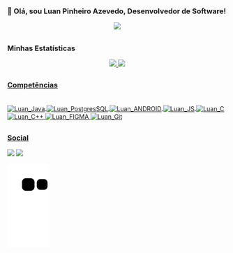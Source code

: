 ### 👋 Olá, sou Luan Pinheiro Azevedo, Desenvolvedor de Software!

<div align="center">
<img src="https://github.com/Luan-Pinheiro/Luan-Pinheiro/assets/81595615/c6dc8aa9-552f-48e8-95c2-bce4c0008362" width="760px" />
</div>

##
### Minhas Estatísticas
<div align="center">
  <a href="https://github.com/Luan-Pinheiro">
  <img height="180em" src="https://github-readme-stats.vercel.app/api?username=Luan-Pinheiro&show_icons=true&theme=midnight-purple&include_all_commits=true&count_private=true"/>
  <img height="180em" src="https://github-readme-stats.vercel.app/api/top-langs/?username=Luan-Pinheiro&layout=compact&langs_count=7&theme=midnight-purple"/>
</div>
  

##
### Competências
<div style="display: inline_block"><br>

  <img align="center" alt="Luan_Java" height="45" width="55" src="https://cdn.jsdelivr.net/gh/devicons/devicon/icons/java/java-plain.svg">
  <img align="center" alt="Luan_PostgresSQL" height="38" width="43" src="https://cdn.jsdelivr.net/gh/devicons/devicon/icons/postgresql/postgresql-original.svg">
  <img align="center" alt="Luan_ANDROID" height="35" width="45" src="https://cdn.jsdelivr.net/gh/devicons/devicon/icons/android/android-plain.svg">
  <img align="center" alt="Luan_JS" height="30" width="40" src="https://cdn.jsdelivr.net/gh/devicons/devicon/icons/javascript/javascript-original.svg">
  <img align="center" alt="Luan_C" height="35" width="40" src="https://cdn.jsdelivr.net/gh/devicons/devicon/icons/c/c-original.svg">
  <img align="center" alt="Luan_C++" height="35" width="40" src="https://cdn.jsdelivr.net/gh/devicons/devicon/icons/cplusplus/cplusplus-original.svg">
  <img align="center" alt="Luan_FIGMA" height="30" width="40" src="https://cdn.jsdelivr.net/gh/devicons/devicon/icons/figma/figma-original.svg"/>
  <img align="center" alt="Luan_Git" height="35" width="40" src="https://cdn.jsdelivr.net/gh/devicons/devicon/icons/git/git-original.svg">
          
</div>
  
##
### Social
  
 <div> 
  <a href="https://www.linkedin.com/in/luan-pinheiro-azevedo/" target="_blank"><img src="https://img.shields.io/badge/-LinkedIn-%230077B5?style=for-the-badge&logo=linkedin&logoColor=white" target="_blank"></a>
   <a href = "mailto:lpazevedodev@gmail.com"><img src="https://img.shields.io/badge/-Gmail-%23333?style=for-the-badge&logo=gmail&logoColor=white" target="_blank"></a>
   
  ![Snake animation](https://github.com/Luan-Pinheiro/Luan-Pinheiro/blob/output/github-contribution-grid-snake.svg)
</div>

